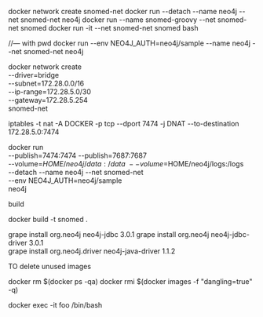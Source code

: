 docker network create snomed-net
docker run --detach --name neo4j --net snomed-net neo4j
docker run  --name snomed-groovy --net snomed-net snomed
docker run -it --net snomed-net snomed bash

//— with pwd
docker run --env NEO4J_AUTH=neo4j/sample --name neo4j --net snomed-net neo4j


docker network create \
  --driver=bridge \
  --subnet=172.28.0.0/16 \
  --ip-range=172.28.5.0/30 \
  --gateway=172.28.5.254 \
  snomed-net


iptables -t nat -A DOCKER -p tcp --dport 7474 -j DNAT --to-destination 172.28.5.0:7474


docker run \
    --publish=7474:7474 --publish=7687:7687 \
    --volume=$HOME/neo4j/data:/data \
    --volume=$HOME/neo4j/logs:/logs \
    --detach --name neo4j --net snomed-net \
    --env NEO4J_AUTH=neo4j/sample \
    neo4j


build

docker build -t snomed .

grape install org.neo4j neo4j-jdbc 3.0.1
grape install org.neo4j neo4j-jdbc-driver 3.0.1     
grape install org.neo4j.driver neo4j-java-driver 1.1.2 


TO delete unused images


docker rm $(docker ps -qa)
docker rmi $(docker images -f "dangling=true" -q)

docker exec -it foo /bin/bash

